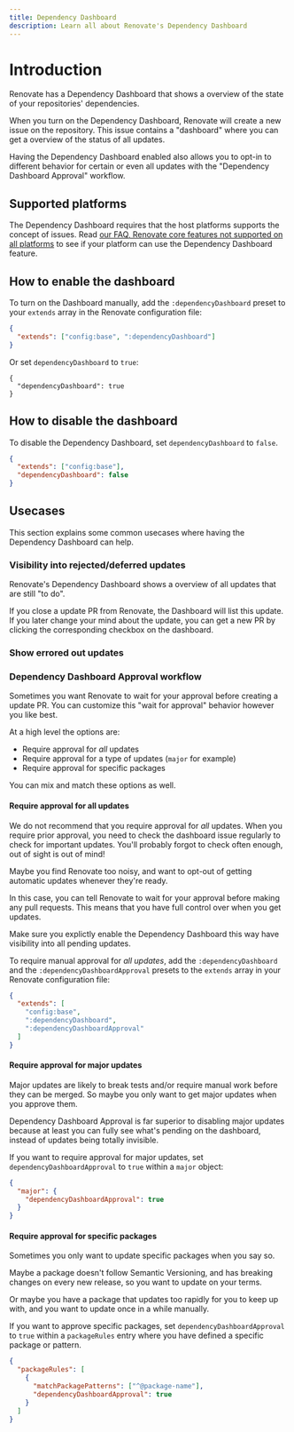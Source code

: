 ```yaml
---
title: Dependency Dashboard
description: Learn all about Renovate's Dependency Dashboard
---
```


# Introduction

Renovate has a Dependency Dashboard that shows a overview of the state of your repositories' dependencies.

When you turn on the Dependency Dashboard, Renovate will create a new issue on the repository.
This issue contains a "dashboard" where you can get a overview of the status of all updates.

Having the Dependency Dashboard enabled also allows you to opt-in to different behavior for certain or even all updates with the "Dependency Dashboard Approval" workflow.

## Supported platforms

The Dependency Dashboard requires that the host platforms supports the concept of issues.
Read [our FAQ, Renovate core features not supported on all platforms](https://docs.renovatebot.com/faq/#renovate-core-features-not-supported-on-all-platforms) to see if your platform can use the Dependency Dashboard feature.

## How to enable the dashboard

<!-- TODO: It might be nice to change our config presets, so we have one to `:enableDependencyDashboard` and one to `:disableDependencyDashboard`. -->

To turn on the Dashboard manually, add the `:dependencyDashboard` preset to your `extends` array in the Renovate configuration file:

```json
{
  "extends": ["config:base", ":dependencyDashboard"]
}
```

Or set `dependencyDashboard` to `true`:

```
{
  "dependencyDashboard": true
}
```

<!--
TODO: discuss whether we need to change things.

https://docs.renovatebot.com/configuration-options/#dependencydashboardapproval
says to set `dependencyDashboardApproval` to `true`, but we also have the `:dependencyDashboard`, which is not mentioned in the link.

-->

## How to disable the dashboard

<!-- TODO: It might be nice to change our config presets, so we have one to `:enableDependencyDashboard` and one to `:disableDependencyDashboard`. -->

To disable the Dependency Dashboard, set `dependencyDashboard` to `false`.

```json
{
  "extends": ["config:base"],
  "dependencyDashboard": false
}
```

## Usecases

This section explains some common usecases where having the Dependency Dashboard can help.

### Visibility into rejected/deferred updates

Renovate's Dependency Dashboard shows a overview of all updates that are still "to do".

If you close a update PR from Renovate, the Dashboard will list this update.
If you later change your mind about the update, you can get a new PR by clicking the corresponding checkbox on the dashboard.

### Show errored out updates

<!-- TODO: Not sure if showing errored updates/branches require the dashboard? Do we open a new issue to warn about a branch error? -->

### Dependency Dashboard Approval workflow

Sometimes you want Renovate to wait for your approval before creating a update PR.
You can customize this "wait for approval" behavior however you like best.

At a high level the options are:

- Require approval for _all_ updates
- Require approval for a type of updates (`major` for example)
- Require approval for specific packages

You can mix and match these options as well.

#### Require approval for all updates

We do not recommend that you require approval for _all_ updates.
When you require prior approval, you need to check the dashboard issue regularly to check for important updates.
You'll probably forgot to check often enough, out of sight is out of mind!

Maybe you find Renovate too noisy, and want to opt-out of getting automatic updates whenever they're ready.

In this case, you can tell Renovate to wait for your approval before making any pull requests.
This means that you have full control over when you get updates.

<!-- TODO: question: do you still get security updates when you tell Renovate to wait for approval for all updates? -->

Make sure you explictly enable the Dependency Dashboard this way have visibility into all pending updates.

To require manual approval for _all updates_, add the `:dependencyDashboard` and the `:dependencyDashboardApproval` presets to the `extends` array in your Renovate configuration file:

```json
{
  "extends": [
    "config:base",
    ":dependencyDashboard",
    ":dependencyDashboardApproval"
  ]
}
```

#### Require approval for major updates

Major updates are likely to break tests and/or require manual work before they can be merged.
So maybe you only want to get major updates when you approve them.

Dependency Dashboard Approval is far superior to disabling major updates because at least you can fully see what's pending on the dashboard, instead of updates being totally invisible.

If you want to require approval for major updates, set `dependencyDashboardApproval` to `true` within a `major` object:

```json
{
  "major": {
    "dependencyDashboardApproval": true
  }
}
```

#### Require approval for specific packages

Sometimes you only want to update specific packages when you say so.

Maybe a package doesn't follow Semantic Versioning, and has breaking changes on every new release, so you want to update on your terms.

Or maybe you have a package that updates too rapidly for you to keep up with, and you want to update once in a while manually.

If you want to approve specific packages, set `dependencyDashboardApproval` to `true` within a `packageRules` entry where you have defined a specific package or pattern.

```json
{
  "packageRules": [
    {
      "matchPackagePatterns": ["^@package-name"],
      "dependencyDashboardApproval": true
    }
  ]
}
```
